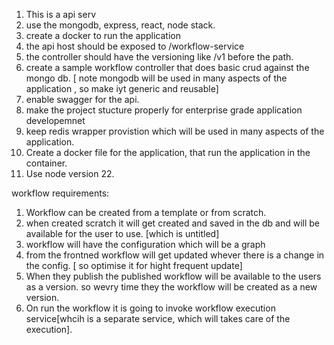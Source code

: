 1. This is a api serv
1.  use the mongodb, express, react, node stack.
2. create a docker to run the application
3. the api host should be exposed to /workflow-service
4. the controller should have the versioning like /v1 before the path. 
5. create a sample workflow controller that does basic crud against the mongo db. [ note mongodb will be used in many aspects of the application , so make iyt generic and reusable]
6. enable swagger for the api. 
8. make the project stucture properly for enterprise grade application developemnet 
9. keep redis wrapper provistion which will be used in many aspects of the application. 
10. Create a docker file for the application, that run the application in the container. 
11. Use node version 22.


workflow requirements:
1. Workflow can be created from a template or from scratch. 
2. when created scratch it will get created and saved in the db and will be available for the user to use. [which is untitled] 
3. workflow will have the configuration which will be a graph
4. from the frontned workflow will get updated whever there is a change in the config. [ so optimise it for hight frequent update]
5. When they publish the published workflow will be available to the users as a version. so wevry time they the workflow will be created as a new version. 
6. On run the workflow it is going to invoke workflow execution service[whcih is a separate service, which will takes care of the execution]. 
